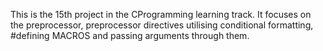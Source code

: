 This is the 15th project in the CProgramming learning track. It focuses on the preprocessor, preprocessor directives utilising conditional formatting, #defining MACROS and passing arguments through them.
